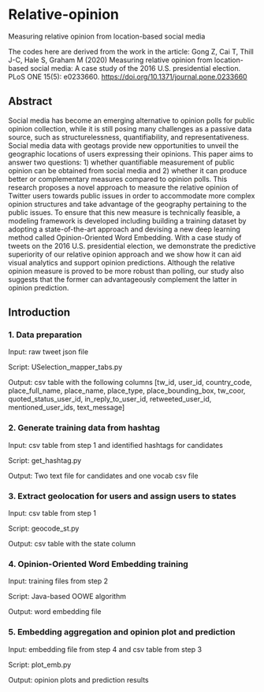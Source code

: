 # Relative-opinion
Measuring relative opinion from location-based social media

The codes here are derived from the work in the article: Gong Z, Cai T, Thill J-C, Hale S, Graham M (2020) Measuring relative opinion from location-based social media: A case study of the 2016 U.S. presidential election. PLoS ONE 15(5): e0233660. https://doi.org/10.1371/journal.pone.0233660

## Abstract
Social media has become an emerging alternative to opinion polls for public opinion collection, while it is still posing many challenges as a passive data source, such as structurelessness, quantifiability, and representativeness. Social media data with geotags provide new opportunities to unveil the geographic locations of users expressing their opinions. This paper aims to answer two questions: 1) whether quantifiable measurement of public opinion can be obtained from social media and 2) whether it can produce better or complementary measures compared to opinion polls. This research proposes a novel approach to measure the relative opinion of Twitter users towards public issues in order to accommodate more complex opinion structures and take advantage of the geography pertaining to the public issues. To ensure that this new measure is technically feasible, a modeling framework is developed including building a training dataset by adopting a state-of-the-art approach and devising a new deep learning method called Opinion-Oriented Word Embedding. With a case study of tweets on the 2016 U.S. presidential election, we demonstrate the predictive superiority of our relative opinion approach and we show how it can aid visual analytics and support opinion predictions. Although the relative opinion measure is proved to be more robust than polling, our study also suggests that the former can advantageously complement the latter in opinion prediction.

## Introduction
### 1. Data preparation

Input: raw tweet json file

Script: USelection_mapper_tabs.py

Output: csv table with the following columns
[tw_id, user_id, country_code, place_full_name, place_name, place_type, place_bounding_box, tw_coor, quoted_status_user_id, in_reply_to_user_id, retweeted_user_id, mentioned_user_ids, text_message]

### 2. Generate training data from hashtag

Input: csv table from step 1 and identified hashtags for candidates

Script: get_hashtag.py

Output: Two text file for candidates and one vocab csv file

### 3. Extract geolocation for users and assign users to states

Input: csv table from step 1

Script: geocode_st.py

Output: csv table with the state column

### 4. Opinion-Oriented Word Embedding training

Input: training files from step 2

Script: Java-based OOWE algorithm

Output: word embedding file

### 5. Embedding aggregation and opinion plot and prediction

Input: embedding file from step 4 and csv table from step 3

Script: plot_emb.py

Output: opinion plots and prediction results

